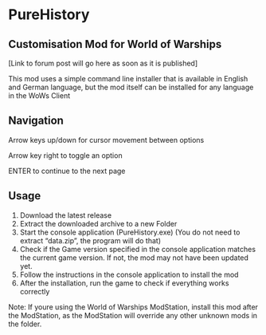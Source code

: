 # PureHistory
## Customisation Mod for World of Warships

[Link to forum post will go here as soon as it is published]

This mod uses a simple command line installer that is available in English and German language, but the mod itself can be installed for any language in the WoWs Client

## Navigation
Arrow keys up/down for cursor movement between options

Arrow key right to toggle an option

ENTER to continue to the next page

## Usage
1.	Download the latest release
2.	Extract the downloaded archive to a new Folder
3.	Start the console application (PureHistory.exe)
    (You do not need to extract “data.zip”, the program will do that)
4.	Check if the Game version specified in the console application matches the current game version. If not, the mod may not have been updated yet.
5.	Follow the instructions in the console application to install the mod
6.	After the installation, run the game to check if everything works correctly

Note: If youre using the World of Warships ModStation, install this mod after the ModStation, as the ModStation will override any other unknown mods in the folder.
